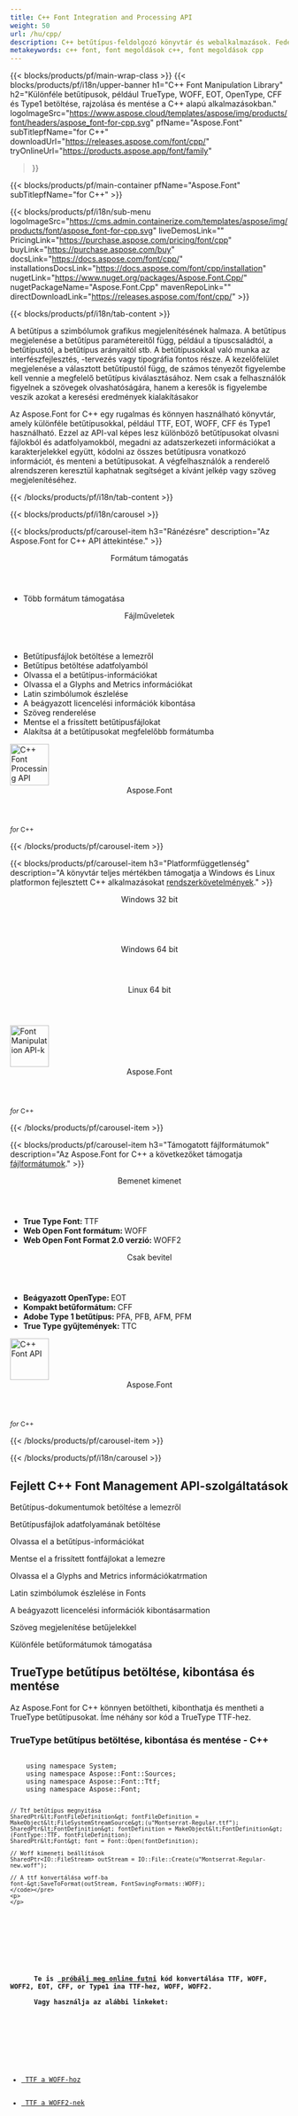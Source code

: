 ```yaml
---
title: C++ Font Integration and Processing API
weight: 50
url: /hu/cpp/ 
description: C++ betűtípus-feldolgozó könyvtár és webalkalmazások. Fedezze fel ezt az API-megoldást a különböző betűtípusok C++ alkalmazásokon belüli betöltésére, rajzolására, konvertálására és mentésére.
metakeywords: c++ font, font megoldások c++, font megoldások cpp
---
```


{{< blocks/products/pf/main-wrap-class >}}
{{< blocks/products/pf/i18n/upper-banner h1="C++ Font Manipulation Library" h2="Különféle betűtípusok, például TrueType, WOFF, EOT, OpenType, CFF és Type1 betöltése, rajzolása és mentése a C++ alapú alkalmazásokban." logoImageSrc="https://www.aspose.cloud/templates/aspose/img/products/font/headers/aspose_font-for-cpp.svg" pfName="Aspose.Font" subTitlepfName="for C++" downloadUrl="https://releases.aspose.com/font/cpp/" tryOnlineUrl="https://products.aspose.app/font/family" 
 >}}

{{< blocks/products/pf/main-container pfName="Aspose.Font" subTitlepfName="for C++" >}}

{{< blocks/products/pf/i18n/sub-menu logoImageSrc="https://cms.admin.containerize.com/templates/aspose/img/products/font/aspose_font-for-cpp.svg" liveDemosLink="" PricingLink="https://purchase.aspose.com/pricing/font/cpp" buyLink="https://purchase.aspose.com/buy" docsLink="https://docs.aspose.com/font/cpp/" installationsDocsLink="https://docs.aspose.com/font/cpp/installation" nugetLink="https://www.nuget.org/packages/Aspose.Font.Cpp/" nugetPackageName="Aspose.Font.Cpp" mavenRepoLink="" directDownloadLink="https://releases.aspose.com/font/cpp/" >}}

{{< blocks/products/pf/i18n/tab-content >}}
<p>
A betűtípus a szimbólumok grafikus megjelenítésének halmaza. A betűtípus megjelenése a betűtípus paramétereitől függ, például a típuscsaládtól, a betűtípustól, a betűtípus arányaitól stb.
A betűtípusokkal való munka az interfészfejlesztés, -tervezés vagy tipográfia fontos része. A kezelőfelület megjelenése a választott betűtípustól függ, de számos tényezőt figyelembe kell vennie a megfelelő betűtípus kiválasztásához. Nem csak a felhasználók figyelnek a szövegek olvashatóságára, hanem a keresők is figyelembe veszik azokat a keresési eredmények kialakításakor
</p>
<p>
 Az Aspose.Font for C++ egy rugalmas és könnyen használható könyvtár, amely különféle betűtípusokkal, például TTF, EOT, WOFF, CFF és Type1 használható. Ezzel az API-val képes lesz különböző betűtípusokat olvasni fájlokból és adatfolyamokból, megadni az adatszerkezeti információkat a karakterjelekkel együtt, kódolni az összes betűtípusra vonatkozó információt, és menteni a betűtípusokat. A végfelhasználók a renderelő alrendszeren keresztül kaphatnak segítséget a kívánt jelkép vagy szöveg megjelenítéséhez.
</p>

{{< /blocks/products/pf/i18n/tab-content >}}

<!--Diagrams Start-->
{{< blocks/products/pf/i18n/carousel >}}

{{< blocks/products/pf/carousel-item h3="Ránézésre" description="Az Aspose.Font for C++ API áttekintése." >}}
<div class="diagram1 d1-cplus">
 <div class="d1-row">
  <div class="d1-col d1-left">
   <header>
    <i class="fa fa-bars">
    </i>
    Formátum támogatás
   </header>
   <ul>
    <li>
     Több formátum támogatása
    </li>
   </ul>
  </div>
  <!--/left-->
  <div class="d1-col d1-right">
   <header>
    <i class="fa fa-cogs">
    </i>
    Fájlműveletek
   </header>
   <ul>
    <li>
     Betűtípusfájlok betöltése a lemezről
    </li>
    <li>
     Betűtípus betöltése adatfolyamból
    </li>
    <li>
     Olvassa el a betűtípus-információkat
    </li>
    <li>
     Olvassa el a Glyphs and Metrics információkat
    </li>
    <li>
     Latin szimbólumok észlelése
    </li>
    <li>
     A beágyazott licencelési információk kibontása
    </li>
    <li>
     Szöveg renderelése
    </li>
    <li>
     Mentse el a frissített betűtípusfájlokat
    </li>
    <li>
     Alakítsa át a betűtípusokat megfelelőbb formátumba
    </li>    
   </ul>
  </div>
  <!--/right-->
 </div>
 <!--/row-->
 <div class="d1-logo">
  <img width="70" height="75" alt="C++ Font Processing API" src="https://www.aspose.cloud/templates/aspose/img/products/font/aspose_font-for-cpp.svg"/>
  <header>
   Aspose.Font
  </header>
  <footer>
   <small>
    <em>
    for
    </em>
    C++
   </small>
  </footer>
 </div>
 <!--/logo-->
</div>

{{< /blocks/products/pf/carousel-item >}}

{{< blocks/products/pf/carousel-item h3="Platformfüggetlenség" description="A könyvtár teljes mértékben támogatja a Windows és Linux platformon fejlesztett C++ alkalmazásokat [rendszerkövetelmények](https://docs.aspose.com/font/cpp/system-requirements/)." >}}
<div class="diagram1 d1-cplus">
 <div class="d1-row">
  <div class="d1-col d1-left">
   <header>
    <i class="fa fa-cubes">
    </i>
    Windows 32 bit
   </header>
   <br/>
   <header>
    <i class="fa fa-cubes">
    </i>
    Windows 64 bit
   </header>
  </div>
  <!--/left-->
  <div class="d1-col d1-right">
   <header>
    <i class="fa fa-cubes">
    </i>
    Linux 64 bit
   </header>
  </div>
  <!--/right-->
 </div>
 <!--/row-->
 <div class="d1-logo">
  <img width="70" height="75" alt="Font Manipulation API-k" src="https://www.aspose.cloud/templates/aspose/img/products/font/aspose_font-for-cpp.svg"/>
  <header>
   Aspose.Font
  </header>
  <footer>
   <small>
    <em>
     for
    </em>
    C++
   </small>
  </footer>
 </div>
 <!--/logo-->
</div>

{{< /blocks/products/pf/carousel-item >}}

{{< blocks/products/pf/carousel-item h3="Támogatott fájlformátumok" description="Az Aspose.Font for C++ a következőket támogatja [fájlformátumok](https://docs.aspose.com/font/cpp/supported-file-formats/)." >}}
<div class="diagram1 d2 d1-cplus">
 <div class="d1-row">
  <div class="d1-col d1-left">
   <header>
    <i class="fa fa-arrows-v">
    </i>
    Bemenet kimenet
   </header>
   <ul>
    <li>
      <strong>
      True Type Font:
      </strong>
      TTF
    </li>
    <li>
      <strong>
      Web Open Font formátum:
      </strong>
      WOFF
    </li>
    <li>
      <strong>
      Web Open Font Format 2.0 verzió:
      </strong>
      WOFF2
    </li>
   </ul>
  </div>
  <!--/left-->
  <div class="d1-col d1-right">
   <header>
    <i class="fa fa-long-arrow-down">
    </i>
    Csak bevitel
   </header>
   <ul>
    <li>
      <strong>
      Beágyazott OpenType:
      </strong>
      EOT 
    </li>
    <li>
      <strong>
      Kompakt betűformátum:
      </strong>
      CFF
    </li>
    <li>
      <strong>
      Adobe Type 1 betűtípus:
      </strong>
      PFA, PFB, AFM, PFM
    </li>
    <li>
      <strong>
      True Type gyűjtemények:
      </strong>
      TTC 
    </li>
   </ul>
  </div>
  <!--/right-->
 </div>
 <!--/row-->
 <div class="d1-logo">
  <img width="70" height="75" alt="C++ Font API" src="https://www.aspose.cloud/templates/aspose/img/products/font/aspose_font-for-cpp.svg"/>
  <header>
   Aspose.Font
  </header>
  <footer>
   <small>
    <em>
     for
    </em>
    C++
   </small>
  </footer>
 </div>
 <!--/logo-->
</div>

{{< /blocks/products/pf/carousel-item >}}

{{< /blocks/products/pf/i18n/carousel >}}
<!--Diagrams End-->

<!--Feature-section Start-->
<div class="container-fluid features-section bg-gray singleproduct">
 <a class="anchor" id="features" name="features">
 </a>
 <div class="row">
  <div class="container">
   <h2 class="h2title">
    Fejlett C++ Font Management API-szolgáltatások
   </h2>
   <p>
   </p>
   <div class="col-lg-4">
    <em class="fa fa-upload ico-blue fa-2x col-lg-2">
    </em>
    <p class="col-lg-10">
     Betűtípus-dokumentumok betöltése a lemezről
    </p>
   </div>
   <div class="col-lg-4">
    <em class="fa fa-repeat ico-blue fa-2x col-lg-2">
    </em>
    <p class="col-lg-10">
     Betűtípusfájlok adatfolyamának betöltése
    </p>
   </div>
   <div class="col-lg-4">
    <em class="fa fa-pencil-square-o ico-blue fa-2x col-lg-2">
    </em>
    <p class="col-lg-10">
     Olvassa el a betűtípus-információkat
    </p>
   </div>
   <div class="col-lg-4">
    <em class="fa fa-floppy-o ico-blue fa-2x col-lg-2">
    </em>
    <p class="col-lg-10">
     Mentse el a frissített fontfájlokat a lemezre
    </p>
   </div>
   <div class="col-lg-4">
    <em class="fa fa-book ico-blue fa-2x col-lg-2">
    </em>
    <p class="col-lg-10">
     Olvassa el a Glyphs and Metrics információkatrmation
    </p>
   </div>
   <div class="col-lg-4">
    <em class="fa fa-search ico-blue fa-2x col-lg-2">
    </em>
    <p class="col-lg-10">
     Latin szimbólumok észlelése in Fonts
    </p>
   </div>
   <div class="col-lg-4">
    <em class="fa fa-certificate ico-blue fa-2x col-lg-2">
    </em>
    <p class="col-lg-10">
     A beágyazott licencelési információk kibontásarmation
    </p>
   </div>
   <div class="col-lg-4">
    <em class="fa fa-flag ico-blue fa-2x col-lg-2">
    </em>
    <p class="col-lg-10">
     Szöveg megjelenítése betűjelekkel
    </p>
   </div>
   <div class="col-lg-4">
    <em class="fa fa-cogs ico-blue fa-2x col-lg-2">
    </em>
    <p class="col-lg-10">
     Különféle betűformátumok támogatása
    </p>
   </div>

   <div class="col-lg-12">
    <h2 class="h2title">
     TrueType betűtípus betöltése, kibontása és mentése
    </h2>
    <p>
     Az Aspose.Font for C++ könnyen betöltheti, kibonthatja és mentheti a TrueType betűtípusokat. Íme néhány sor kód a TrueType TTF-hez.
    </p>
   <div class="codeblock" id="code">
    <h3>
     TrueType betűtípus betöltése, kibontása és mentése - C++
    </h3>
	<pre><code class="c hljs">
    using namespace System;
    using namespace Aspose::Font::Sources;
    using namespace Aspose::Font::Ttf;
    using namespace Aspose::Font;

    // Ttf betűtípus megnyitása
    SharedPtr&lt;FontFileDefinition&gt; fontFileDefinition = MakeObject&lt;FileSystemStreamSource&gt;(u"Montserrat-Regular.ttf");
    SharedPtr&lt;FontDefinition&gt; fontDefinition = MakeObject&lt;FontDefinition&gt;(FontType::TTF, fontFileDefinition);
    SharedPtr&lt;Font&gt; font = Font::Open(fontDefinition);
    
    // Woff kimeneti beállítások
    SharedPtr<IO::FileStream> outStream = IO::File::Create(u"Montserrat-Regular-new.woff");
    
    // A ttf konvertálása woff-ba
    font-&gt;SaveToFormat(outStream, FontSavingFormats::WOFF);
	</code></pre>
    <p>
    </p>
   </div>
<div class="col-lg-12">
    <h4>
      Te is <a href="/font/cpp/conversion/"/> próbálj meg online futni</a> kód konvertálása TTF, WOFF, WOFF2, EOT, CFF, or Type1 ina TTF-hez, WOFF, WOFF2.<br/>
      Vagy használja az alábbi linkeket:
    </h4>
	<div class="col-md-4">
		<ul>
			<li><a href="/font/cpp/conversion/ttf-to-woff/"> TTF a WOFF-hoz</a></li>
			<li><a href="/font/cpp/conversion/ttf-to-woff2/"> TTF a WOFF2-nek</a></li>
		</ul>
	</div>
	<div class="col-md-4">		
		<ul>
			<li><a href="/font/cpp/conversion/woff-to-ttf/"> WOFF a TTF-hez</a></li>
			<li><a href="/font/cpp/conversion/woff-to-woff2/"> WOFF a WOFF2-nek</a></li>
	</ul>
	</div>
	<div class="col-md-4">		
		<ul>
			<li><a href="/font/cpp/conversion/woff2-to-ttf/"> WOFF2 a TTF-hez</a></li>
			<li><a href="/font/cpp/conversion/woff2-to-woff/"> WOFF2 a WOFF-hoz</a></li>
		</ul>
	</div>
	<div class="col-md-4">
		<ul>
			<li><a href="/font/cpp/conversion/eot-to-ttf/"> EOT a TTF-hez</a></li>
			<li><a href="/font/cpp/conversion/eot-to-woff/"> EOT a WOFF-hoz</a></li>
			<li><a href="/font/cpp/conversion/eot-to-woff2/"> EOT a WOFF2-nek</a></li>
		</ul>
	</div>	
	<div class="col-md-4">
		<ul>
			<li><a href="/font/cpp/conversion/cff-to-ttf/"> CFF a TTF-hez</a></li>
			<li><a href="/font/cpp/conversion/cff-to-woff/"> CFF a WOFF-hoz</a></li>
			<li><a href="/font/cpp/conversion/cff-to-woff2/"> CFF a WOFF2-nek</a></li>
		</ul>
	</div>	
	<div class="col-md-4">
		<ul>
			<li><a href="/font/cpp/conversion/eot-to-ttf/"> Type1 a TTF-hez</a></li>
			<li><a href="/font/cpp/conversion/eot-to-woff/"> Type1 a WOFF-hoz</a></li>
			<li><a href="/font/cpp/conversion/eot-to-woff2/"> Type1 a WOFF2-nek</a></li>
		</ul>
	</div>	
</div>

  </div>
 </div>
</div>
<!--Feature-section End-->

{{< /blocks/products/pf/main-container >}}


{{< blocks/products/pf/i18n/support-learning-resources >}}
{{< blocks/products/pf/slr-tab tabTitle="Tanulási források" tabId="resources" >}}
{{< blocks/products/pf/slr-element name="Dokumentáció" href="https://docs.aspose.com/font/cpp" >}}
{{< blocks/products/pf/slr-element name="Forráskód" href="https://github.com/aspose-font/Aspose.Font-for-C" >}}
{{< blocks/products/pf/slr-element name="API referenciák" href="https://reference.aspose.com/font/cpp" >}}
{{< blocks/products/pf/slr-element name="Oktatóvideók" href="https://www.youtube.com/user/asposevideo" >}}
{{< /blocks/products/pf/slr-tab >}}

{{< blocks/products/pf/slr-tab tabTitle="Terméktámogatás" tabId="support" >}}
{{< blocks/products/pf/slr-element name="Ingyenes támogatás" href="https://forum.aspose.com/c/font/41" >}}
{{< blocks/products/pf/slr-element name="Fizetett támogatás" href="https://helpdesk.aspose.com/" >}}
{{< blocks/products/pf/slr-element name="Blog" href="https://blog.aspose.com/category/font/" >}}
{{< /blocks/products/pf/slr-tab >}}

{{< blocks/products/pf/slr-tab tabTitle="Miért az Aspose.Font a C++ számára?" tabId="success-stories" >}}
{{< blocks/products/pf/slr-element name="Ügyfelek listája" href="https://about.aspose.com/customers/" >}}
{{< blocks/products/pf/slr-element name="Sikertörténetek" href="https://about.aspose.com/customers/success-stories/" >}}
{{< /blocks/products/pf/slr-tab >}}

{{< /blocks/products/pf/i18n/support-learning-resources >}}

{{< blocks/products/pf/i18n/download-section downloadFreeTrialLink="https://releases.aspose.com/font/cpp/" pricingInformationLink="https://purchase.aspose.com/pricing/font/cpp" >}}

{{< blocks/products/pf/offers-section pfName="Aspose.Font" description="Az Aspose.font egyedi Font Management API-kat kínál más népszerű fejlesztői környezetekhez, az alábbiak szerint:" >}}

    {{< blocks/products/pf/offers-section-item link="/font/hu/net/" imgSrc="https://www.aspose.cloud/templates/aspose/img/products/font/aspose_font-for-net.svg" sdkName=".NET" >}}

    {{< blocks/products/pf/offers-section-item link="/font/hu/java/" imgSrc="https://www.aspose.cloud/templates/aspose/img/products/font/aspose_font-for-java.svg" sdkName="Java" >}}

{{< /blocks/products/pf/offers-section >}}

{{< /blocks/products/pf/main-wrap-class >}}